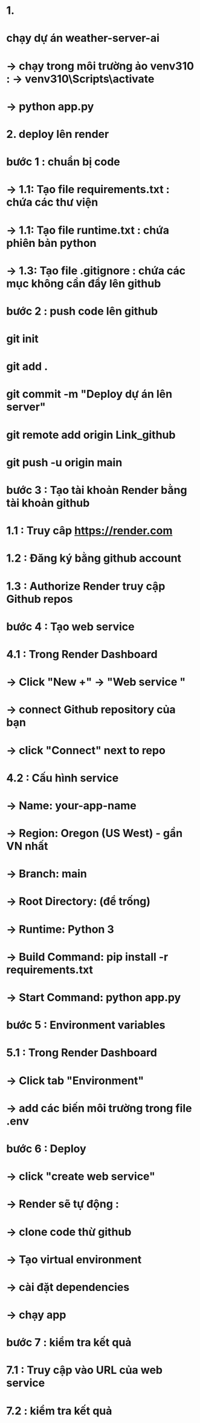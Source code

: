 # 1.
# chạy dự án weather-server-ai
# -> chạy trong môi trường ảo venv310 : -> venv310\Scripts\activate
# -> python app.py

# 2. deploy lên render 
# bước 1 : chuẩn bị code 
# -> 1.1: Tạo file requirements.txt : chứa các thư viện 
# -> 1.1: Tạo file runtime.txt : chứa phiên bản python 
# -> 1.3: Tạo file .gitignore : chứa các mục không cần đẩy lên github

# bước 2 : push code lên github 
# git init
# git add . 
# git commit -m "Deploy dự án lên server"
# git remote add origin Link_github
# git push -u origin main 

# bước 3 : Tạo tài khoản Render bằng tài khoản github
# 1.1 : Truy câp  https://render.com
# 1.2 : Đăng ký bằng github account
# 1.3 : Authorize Render truy cập Github repos

# bước 4 : Tạo web service
# 4.1 : Trong Render Dashboard
#     -> Click "New +" -> "Web service " 
#     -> connect Github repository của bạn 
#     -> click "Connect" next to repo
# 4.2 : Cấu hình service 
#     -> Name: your-app-name
#     -> Region: Oregon (US West) - gần VN nhất
#     -> Branch: main
#     -> Root Directory: (để trống)
#     -> Runtime: Python 3
#     -> Build Command: pip install -r requirements.txt
#     -> Start Command: python app.py

# bước 5 : Environment variables
# 5.1 : Trong Render Dashboard
#     -> Click tab "Environment"
#     -> add các biến môi trường trong file .env

# bước 6 : Deploy 
#     -> click "create web service"
#     -> Render sẽ tự động :
#          -> clone code thừ github 
#          -> Tạo virtual environment 
#          -> cài đặt dependencies
#          -> chạy app

# bước 7 : kiểm tra kết quả
# 7.1 : Truy cập vào URL của web service
# 7.2 : kiểm tra kết quả